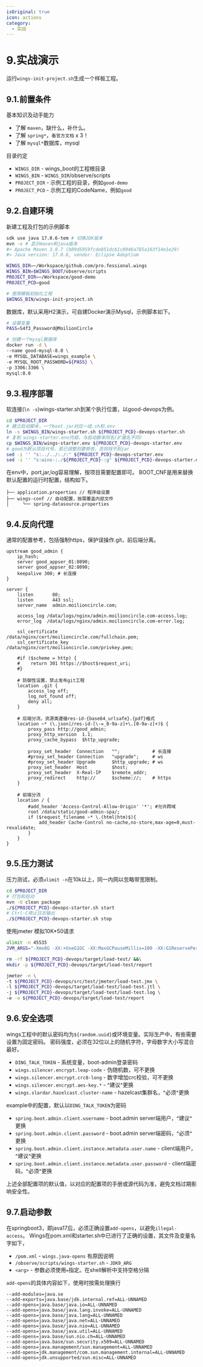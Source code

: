 ```yaml
---
isOriginal: true
icon: actions
category:
  - 实战
---
```


# 9.实战演示

运行`wings-init-project.sh`生成一个样板工程。

## 9.1.前置条件

基本知识及动手能力

* 了解 `maven`，缺什么，补什么。
* 了解 `spring*`，`看官方文档` x 3！
* 了解 `mysql*`数据库，mysql

目录约定

* `WINGS_DIR` - wings_boot的工程根目录
* `WINGS_BIN` - `WINGS_DIR`/observe/scripts
* `PROJECT_DIR` - 示例工程的目录，例如`good-demo`
* `PROJECT_PCD` - 示例工程的CodeName，例如`good`

## 9.2.自建环境

新建工程及打包的示例脚本

```bash
sdk use java 17.0.6-tem # 切换JDK版本
mvn -v # 显示maven和java版本
#> Apache Maven 3.8.7 (b89d5959fcde851dcb1c8946a785a163f14e1e29)
#> Java version: 17.0.6, vendor: Eclipse Adoptium

WINGS_DIR=~/Workspace/github.com/pro.fessional.wings
WINGS_BIN=$WINGS_BOOT/observe/scripts
PROJECT_DIR=~/Workspace/good-demo
PROJECT_PCD=good

# 使用模板初始化工程
$WINGS_BIN/wings-init-project.sh
```

数据库，默认采用H2演示，可自建Docker演示Mysql，示例脚本如下。

```bash
# 设置变量
PASS=S4f3_Password@MoilionCircle

# 创建一个mysql数据库
docker run -d \
--name good-mysql-8.0 \
-e MYSQL_DATABASE=wings_example \
-e MYSQL_ROOT_PASSWORD=${PASS} \
-p 3306:3306 \
mysql:8.0
```

## 9.3.程序部署

软连接(`ln -s`)wings-starter.sh到某个执行位置，以good-devops为例。

```bash
cd $PROJECT_DIR
# 建立启动脚本，一个boot.jar对应一组.sh和.env
ln -s $WINGS_BIN/wings-starter.sh ${PROJECT_PCD}-devops-starter.sh
# 复制 wings-starter.env内容，与启动脚本同名(扩展名不同)
cp $WINGS_BIN/wings-starter.env ${PROJECT_PCD}-devops-starter.env
# good为默认项目代号，若已调整则要修改，否则找不到jar
sed -i '' "s:../../:./:" ${PROJECT_PCD}-devops-starter.env
sed -i '' "s:winx-:./${PROJECT_PCD}-:g" ${PROJECT_PCD}-devops-starter.env
```

在env中，port,jar,log容易理解，按项目需要配置即可。
BOOT_CNF是用来替换默认配置的运行时配置，结构如下。

```text
├── application.properties // 程序级设置
├── wings-conf // 自动配置，按需覆盖内部文件
│     └── spring-datasource.properties
```

## 9.4.反向代理

通常的配置参考，包括强制https，保护误操作.git，前后端分离。

```nginx
upstream good_admin {
    ip_hash;
    server good_appser_01:8090;
    server good_appser_02:8090;
    keepalive 300; # 长连接
}

server {
    listen       80;
    listen       443 ssl;
    server_name  admin.moilioncircle.com;

    access_log /data/logs/nginx/admin.moilioncircle.com-access.log;
    error_log  /data/logs/nginx/admin.moilioncircle.com-error.log;

    ssl_certificate     /data/nginx/cert/moilioncircle.com/fullchain.pem;
    ssl_certificate_key /data/nginx/cert/moilioncircle.com/privkey.pem;

    #if ($scheme = http) {
    #    return 301 https://$host$request_uri;
    #}
    
    # 防御性设置，禁止发布git工程
    location .git {
        access_log off;
        log_not_found off;
        deny all;
    }

    # 后端分流，资源类遵循res-id-{base64_urlsafe}.{pdf}格式
    location ~* (\.json|/res-id-[\-=_0-9a-z]+\.[0-9a-z]+)$ {
        proxy_pass http://good_admin;
        proxy_http_version  1.1;
        proxy_cache_bypass  $http_upgrade;
    
        proxy_set_header  Connection   "";            # 长连接
        #proxy_set_header Connection   "upgrade";     # ws
        #proxy_set_header Upgrade      $http_upgrade; # ws
        proxy_set_header  Host         $host;
        proxy_set_header  X-Real-IP    $remote_addr;
        proxy_redirect    http://      $scheme://;    # https
    }

    # 前端分流
    location / {
        #add_header 'Access-Control-Allow-Origin' '*'; #允许跨域
        root /data/static/good-admin-spa/;
        if ($request_filename ~* \.(html|htm)$){
            add_header Cache-Control no-cache,no-store,max-age=0,must-revalidate;
        }
    }
}
```

## 9.5.压力测试

压力测试，必须`ulimit -n`在10k以上，同一内网以忽略带宽限制。

```bash
cd $PROJECT_DIR
# 打包和启动
mvn -U clean package
./${PROJECT_PCD}-devops-starter.sh start
# Ctrl-C停止日志输出
./${PROJECT_PCD}-devops-starter.sh stop
```

使用jmeter 模拟10K*50请求

```bash
ulimit -n 45535
JVM_ARGS="-Xmx8G -XX:+UseG1GC -XX:MaxGCPauseMillis=100 -XX:G1ReservePercent=20"

rm -rf ${PROJECT_PCD}-devops/target/load-test/ &&\
mkdir -p ${PROJECT_PCD}-devops/target/load-test/report

jmeter -n \
-t ${PROJECT_PCD}-devops/src/test/jmeter/load-test.jmx \
-l ${PROJECT_PCD}-devops/target/load-test/load-test.jtl \
-j ${PROJECT_PCD}-devops/target/load-test/load-test.log \
-e -o ${PROJECT_PCD}-devops/target/load-test/report
```

## 9.6.安全选项

wings工程中的默认密码均为`${random.uuid}`或环境变量。实际生产中，有些需要设置为固定密码。
密码强度，必须在32位以上的随机字符，字母数字大小写混合最好。

* `DING_TALK_TOKEN` - 系统变量，boot-admin登录密码
* `wings.silencer.encrypt.leap-code` - 伪随机数，可不更换
* `wings.silencer.encrypt.crc8-long` - 数字增加crc校验，可不更换
* `wings.silencer.encrypt.aes-key.*` - ^建议^更换
* `wings.slardar.hazelcast.cluster-name` - hazelcast集群名，^必须^更换

example中的配置，默认以`DING_TALK_TOKEN`为密码

* `spring.boot.admin.client.username` - boot.admin server端用户，^建议^更换
* `spring.boot.admin.client.password` - boot.admin server端密码，^必须^更换
* `spring.boot.admin.client.instance.metadata.user.name` - client端用户，^建议^更换
* `spring.boot.admin.client.instance.metadata.user.password` - client端密码，^必须^更换

上述全部配置项的默认值，以对应的配置项的手册或源代码为准，避免文档过期影响安全性。

## 9.7.启动参数

在springboot3，即java17后，必须正确设置`add-opens`，以避免`illegal-access`。
Wings在pom.xml和starter.sh中已进行了正确的设置，其文件及变量名字如下，

* `/pom.xml` - `wings.java-opens` 有原因说明
* `/observe/scripts/wings-starter.sh` - `JDK9_ARG`
* `<arg>` - 参数必须使用`=`指定。在shell解析中支持空格分隔

`add-opens`的具体内容如下，使用时按需处理换行

```text
--add-modules=java.se
--add-exports=java.base/jdk.internal.ref=ALL-UNNAMED
--add-opens=java.base/java.io=ALL-UNNAMED
--add-opens=java.base/java.lang.invoke=ALL-UNNAMED
--add-opens=java.base/java.lang=ALL-UNNAMED
--add-opens=java.base/java.net=ALL-UNNAMED
--add-opens=java.base/java.nio=ALL-UNNAMED
--add-opens=java.base/java.util=ALL-UNNAMED
--add-opens=java.base/sun.nio.ch=ALL-UNNAMED
--add-opens=java.base/sun.security.x509=ALL-UNNAMED
--add-opens=java.management/sun.management=ALL-UNNAMED
--add-opens=jdk.management/com.sun.management.internal=ALL-UNNAMED
--add-opens=jdk.unsupported/sun.misc=ALL-UNNAMED
```
